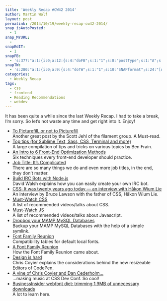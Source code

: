 ```yaml
---
title: 'Weekly Recap #CW42 2014'
author: Martin Wolf
layout: post
permalink: /2014/10/19/weekly-recap-cw42-2014/
snap_isAutoPosted:
  - 1
snap_MYURL:
  - 
snapEdIT:
  - 1
snapFB:
  - 's:377:"a:1:{i:0;a:12:{s:4:"doFB";s:1:"1";s:8:"postType";s:1:"A";s:10:"AttachPost";s:1:"2";s:10:"SNAPformat";s:35:"New post on MartinWolf.org: %TITLE%";s:9:"isAutoImg";s:1:"A";s:8:"imgToUse";s:0:"";s:9:"isAutoURL";s:1:"A";s:8:"urlToUse";s:0:"";s:11:"isPrePosted";s:1:"1";s:8:"isPosted";s:1:"1";s:4:"pgID";s:31:"711305895599362_783002631763021";s:5:"pDate";s:19:"2014-10-19 14:39:45";}}";'
snapTW:
  - 's:280:"a:1:{i:0;a:9:{s:4:"doTW";s:1:"1";s:10:"SNAPformat";s:24:"[Article] %TITLE%: %URL%";s:8:"attchImg";s:1:"0";s:9:"isAutoImg";s:1:"A";s:8:"imgToUse";s:0:"";s:11:"isPrePosted";s:1:"1";s:8:"isPosted";s:1:"1";s:4:"pgID";s:18:"523845969176453121";s:5:"pDate";s:19:"2014-10-19 14:39:46";}}";'
categories:
  - Weekly Recap
tags:
  - css
  - frontend
  - Reading Recommendations
  - webdev
---
```

It has been quite a while since the last Weekly Recap. I had to take a break, I&#8217;m sorry. So let&#8217;s not waste any time and get right into it. Enjoy!

<!--more-->

  * [To Picturefill, or not to Picturefill][1]  
    Another great post by the Scott Jehl of the filament group. A Must-read. 
  * [Top tips (for Sublime Text, Sass, CSS, Terminal and more)][2]  
    A large compilation of tips and tricks on various topics by Ben Frain. 
  * [An Intro to 6 Front-End Optimization Methods][3]  
    Six techniques every front-end developer should practice. 
  * [Job Title: It’s Complicated][4]  
    There are so many things we do and even more job titles, in the end, they don&#8217;t matter. 
  * [Build IRC Bots with Node.js][5]  
    David Walsh explains how you can easily create your own IRC bot. 
  * [CSS: It was twenty years ago today — an interview with Håkon Wium Lie][6]  
    An interview by Bruce Lawson with the father of CSS, Håkon Wium Lie. 
  * [Must-Watch CSS][7]  
    A list of recommended videos/talks about CSS. 
  * [Must-Watch JS][8]  
    A list of recommended videos/talks about Javascript. 
  * [Dropbox your MAMP MySQL Databases][9]  
    Backup your MAMP MySQL Databases with the help of a simple symlink. 
  * [Font Family Reunion][10]  
    Compatibility tables for default local fonts. 
  * [A Font Family Reunion][11]  
    How the Font Family Reunion came about. 
  * [Design is hard][12]  
    Chris Coyier explains the considerations behind the new resizeable Editors of CodePen. 
  * [A vine of Chris Coyier and Dan Cederholm&#8230;][13]  
    &#8230;making music at CSS Dev Conf. So cool! 
  * [BusinessInsider webfont diet: trimming 1.9MB of unnecessary downloads][14]  
    A lot to learn here.

 [1]: http://www.filamentgroup.com/lab/to-picturefill.html
 [2]: http://benfrain.com/top-tips-selection-unrelated-front-end-developer-tips/
 [3]: http://www.creedinteractive.com/learn/an-intro-to-6-front-end-optimization-methods/
 [4]: http://bradfrostweb.com/blog/post/job-title-its-complicated/
 [5]: http://davidwalsh.name/nodejs-irc
 [6]: https://dev.opera.com/articles/css-twenty-years-hakon/
 [7]: https://github.com/AllThingsSmitty/must-watch-css
 [8]: https://github.com/bolshchikov/js-must-watch
 [9]: http://wesbos.com/dropbox-your-mamp-mysql-databases/
 [10]: http://fontfamily.io
 [11]: http://www.zachleat.com/web/font-family-reunion/
 [12]: http://codepen.io/chriscoyier/blog/design-is-hard
 [13]: https://vine.co/v/OqJqbU19taH
 [14]: http://perf.fail/post/99655224094/businessinsider-webfont-diet-trimming-1-9mb-of